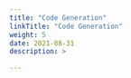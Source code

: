```yaml
---
title: "Code Generation"
linkTitle: "Code Generation"
weight: 5
date: 2021-08-31
description: >

---
```

